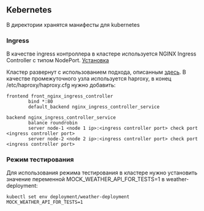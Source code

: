 ## Kebernetes
В директории хранятся манифесты для kubernetes

### Ingress
В качестве ingress контроллера в кластере используется NGINX Ingress Controller с типом NodePort. [Установка](https://kubernetes.github.io/ingress-nginx/deploy/#bare-metal-clusters)

Кластер развернут с использованием подхода, описанным [здесь](https://kubernetes.github.io/ingress-nginx/deploy/baremetal/#using-a-self-provisioned-edge). В качестве промежуточного узла используется haproxy, в конец /etc/haproxy/haproxy.cfg нужно добавить:
```
frontend front_nginx_ingress_controller
        bind *:80
        default_backend nginx_ingress_controller_service

backend nginx_ingress_controller_service
        balance roundrobin
        server node-1 <node 1 ip>:<ingress controller port> check port <ingress controller port>
        server node-2 <node 2 ip>:<ingress controller port> check port <ingress controller port>
```

### Режим тестирования
Для использования режима тестирования в кластере нужно установить значение переменной MOCK_WEATHER_API_FOR_TESTS=1 в weather-deployment:
```
kubectl set env deployment/weather-deployment MOCK_WEATHER_API_FOR_TESTS=1
```
